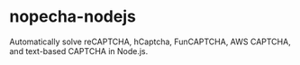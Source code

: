 # nopecha-nodejs
Automatically solve reCAPTCHA, hCaptcha, FunCAPTCHA, AWS CAPTCHA, and text-based CAPTCHA in Node.js.
